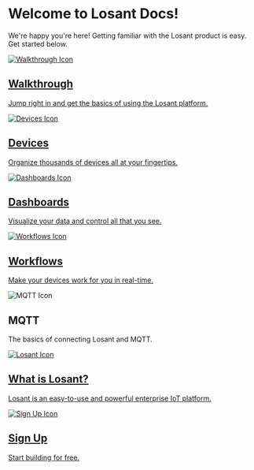 # Welcome to Losant Docs!

We're happy you're here! Getting familiar with the Losant product is easy. Get started below.

<div class="docs-sections">
  <div class="walk-through primary">
    <a href="/getting-started/walkthrough/">
      <div class="content">
        <img src="/images/walkthrough-icon.svg" class="icon" alt="Walkthrough Icon" />
        <h2>Walkthrough</h2>
        <p>Jump right in and get the basics of using the Losant platform.</p>
      </div>
    </a>
  </div>
  <div class="devices secondary">
    <a href="/devices/overview/">
      <div class="content">
        <img src="/images/devices-icon.svg" class="icon" alt="Devices Icon" />
        <h2>Devices</h2>
        <p>Organize thousands of devices all at your fingertips.</p>
      </div>
    </a>
  </div>
  <div class="dashboards secondary">
    <a href="/dashboards/overview/">
      <div class="content">
        <img src="/images/dashboards-icon.svg" class="icon" alt="Dashboards Icon" />
        <h2>Dashboards</h2>
        <p>Visualize your data and control all that you see.</p>
      </div>
    </a>
  </div>
  <div class="workflows secondary">
    <a href="/workflows/overview/">
      <div class="content">
        <img src="/images/workflows-icon.svg" class="icon" alt="Workflows Icon" />
        <h2>Workflows</h2>
        <p>Make your devices work for you in real-time.</p>
      </div>
    </a>
  </div>
  <div class="mqtt secondary">
    <div class="content">
      <img src="/images/mqtt-icon.svg" class="icon" alt="MQTT Icon" />
      <h2>MQTT</h2>
      <p>The basics of connecting Losant and MQTT.</p>
    </div>
  </div>
  <div class="what-is-losant secondary">
    <a href="/getting-started/what-is-losant/">
      <div class="content">
        <img src="/images/losant-icon.svg" class="icon" alt="Losant Icon" />
        <h2>What is Losant?</h2>
        <p>Losant is an easy-to-use and powerful enterprise IoT platform.</p>
      </div>
    </a>
  </div>
  <div class="what-is-losant secondary">
    <a href="https://accounts.losant.com/create-account" target="_blank">
      <div class="content">
        <img src="/images/sign-up-icon.svg" class="icon" alt="Sign Up Icon" />
        <h2 class="button">Sign Up</h2>
        <p>Start building for free.</p>
      </div>
    </a>
  </div>
</div>
